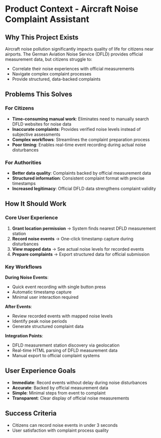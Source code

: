 # Product Context - Aircraft Noise Complaint Assistant

## Why This Project Exists

Aircraft noise pollution significantly impacts quality of life for citizens near airports. The German Aviation Noise Service (DFLD) provides official measurement data, but citizens struggle to:
- Correlate their noise experiences with official measurements
- Navigate complex complaint processes
- Provide structured, data-backed complaints

## Problems This Solves

### For Citizens
- **Time-consuming manual work**: Eliminates need to manually search DFLD websites for noise data
- **Inaccurate complaints**: Provides verified noise levels instead of subjective assessments
- **Complex workflows**: Streamlines the complaint preparation process
- **Poor timing**: Enables real-time event recording during actual noise disturbances

### For Authorities
- **Better data quality**: Complaints backed by official measurement data
- **Structured information**: Consistent complaint format with precise timestamps
- **Increased legitimacy**: Official DFLD data strengthens complaint validity

## How It Should Work

### Core User Experience
1. **Grant location permission** → System finds nearest DFLD measurement station
2. **Record noise events** → One-click timestamp capture during disturbances
3. **View mapped data** → See actual noise levels for recorded events
4. **Prepare complaints** → Export structured data for official submission

### Key Workflows

**During Noise Events**:
- Quick event recording with single button press
- Automatic timestamp capture
- Minimal user interaction required

**After Events**:
- Review recorded events with mapped noise levels
- Identify peak noise periods
- Generate structured complaint data

**Integration Points**:
- DFLD measurement station discovery via geolocation
- Real-time HTML parsing of DFLD measurement data
- Manual export to official complaint systems

## User Experience Goals

- **Immediate**: Record events without delay during noise disturbances
- **Accurate**: Backed by official measurement data
- **Simple**: Minimal steps from event to complaint
- **Transparent**: Clear display of official noise measurements

## Success Criteria

- Citizens can record noise events in under 3 seconds
- User satisfaction with complaint process quality